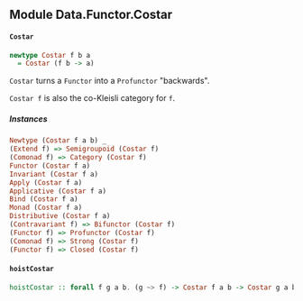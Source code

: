 ## Module Data.Functor.Costar

#### `Costar`

``` purescript
newtype Costar f b a
  = Costar (f b -> a)
```

`Costar` turns a `Functor` into a `Profunctor` "backwards".

`Costar f` is also the co-Kleisli category for `f`.

##### Instances
``` purescript
Newtype (Costar f a b) _
(Extend f) => Semigroupoid (Costar f)
(Comonad f) => Category (Costar f)
Functor (Costar f a)
Invariant (Costar f a)
Apply (Costar f a)
Applicative (Costar f a)
Bind (Costar f a)
Monad (Costar f a)
Distributive (Costar f a)
(Contravariant f) => Bifunctor (Costar f)
(Functor f) => Profunctor (Costar f)
(Comonad f) => Strong (Costar f)
(Functor f) => Closed (Costar f)
```

#### `hoistCostar`

``` purescript
hoistCostar :: forall f g a b. (g ~> f) -> Costar f a b -> Costar g a b
```


